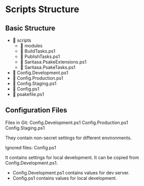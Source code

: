 # Scripts Structure

## Basic Structure

- 📁 scripts
    - 📁 modules
    - 📄 BuildTasks.ps1
    - 📄 PublishTasks.ps1
    - 📄 Saritasa.PsakeExtensions.ps1
    - 📄 Saritasa.PsakeTasks.ps1
- 📄 Config.Development.ps1
- 📄 Config.Production.ps1
- 📄 Config.Staging.ps1
- 📄 Config.ps1
- 📄 psakefile.ps1

## Configuration Files

Files in Git:
Config.Development.ps1
Config.Production.ps1
Config.Staging.ps1

They contain non-secret settings for different environments.

Ignored files:
Config.ps1

It contains settings for local development. It can be copied from Config.Development.ps1.

- Config.Development.ps1 contains values for dev server.
- Config.ps1 contains values for local development.
